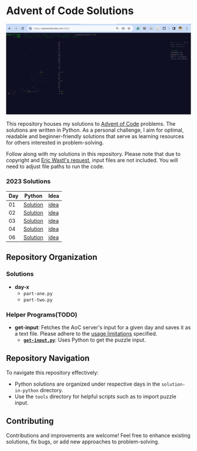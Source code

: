 # Advent of Code Solutions
![My-2023-AoC-dashboard](/2023/Capture.PNG)

This repository houses my solutions to [Advent of Code](https://adventofcode.com/) problems. The solutions are written in Python. As a personal challenge, I aim for optimal, readable and beginner-friendly solutions that serve as learning resources for others interested in problem-solving.

Follow along with my solutions in this repository. Please note that due to copyright and [Eric Wastl's request](https://www.reddit.com/r/adventofcode/wiki/faqs/copyright/inputs/), input files are not included. You will need to adjust file paths to run the code.

### 2023 Solutions
| Day              | Python  | Idea |
|------------------|---------------|-------------------|
| 01 | [Solution](2023/solution-in-python/day-1)  | [idea](2023/ideas/day-1/idea_01.txt)
| 02 | [Solution](2023/solution-in-python/day-2)  | [idea](2023/ideas/day-2/idea_02.txt)
| 03 | [Solution](2023/solution-in-python/day-3)  | [idea](2023/ideas/day-3/idea_03.txt)
| 04 | [Solution](2023/solution-in-python/day-4)  | [idea](2023/ideas/day-4/idea_04.txt)
| 06| [Solution](2023/solution-in-python/day-6) |  [idea](2023/ideas/day-6/idea_06.txt)

## Repository Organization
### Solutions
  - **day-x**
    - `part-one.py`
    - `part-two.py`

### Helper Programs(TODO)
- **get-input**: Fetches the AoC server's input for a given day and saves it as a text file. Please adhere to the [usage limitations](https://www.reddit.com/r/adventofcode/wiki/faqs/automation/) specified.
  - **[`get-input.py`](helper_programs/get-input/get-input.py)**: Uses Python to get the puzzle input.

## Repository Navigation
To navigate this repository effectively:
- Python solutions are organized under respective days in the `solution-in-python` directory.
- Use the `tools` directory for helpful scripts such as to import puzzle input.

## Contributing
Contributions and improvements are welcome! Feel free to enhance existing solutions, fix bugs, or add new approaches to problem-solving.
